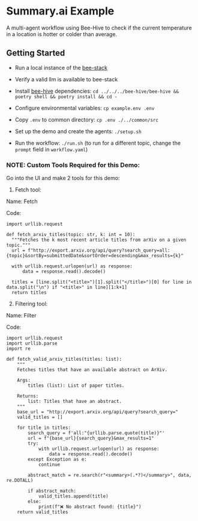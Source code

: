 # Summary.ai Example

A multi-agent workflow using Bee-Hive to check if the current temperature in a location is hotter or colder than average.

## Getting Started

* Run a local instance of the [bee-stack](https://github.com/i-am-bee/bee-stack/blob/main/README.md)

* Verify a valid llm is available to bee-stack

* Install [bee-hive](https://github.com/i-am-bee/bee-hive) dependencies: `cd ../../../bee-hive/bee-hive && poetry shell && poetry install && cd -`

* Configure environmental variables: `cp example.env .env`

* Copy `.env` to common directory: `cp .env ./../common/src`

* Set up the demo and create the agents: `./setup.sh`

* Run the workflow: `./run.sh` (to run for a different topic, change the `prompt` field in `workflow.yaml`)


### NOTE: Custom Tools Required for this Demo:

Go into the UI and make 2 tools for this demo:

1) Fetch tool:

Name: Fetch

Code:
```
import urllib.request

def fetch_arxiv_titles(topic: str, k: int = 10):
  """Fetches the k most recent article titles from arXiv on a given topic."""
  url = f"http://export.arxiv.org/api/query?search_query=all:{topic}&sortBy=submittedDate&sortOrder=descending&max_results={k}"

  with urllib.request.urlopen(url) as response:
      data = response.read().decode()

  titles = [line.split("<title>")[1].split("</title>")[0] for line in data.split("\n") if "<title>" in line][1:k+1]
  return titles
```

2) Filtering tool:

Name: Filter

Code:
```
import urllib.request
import urllib.parse
import re

def fetch_valid_arxiv_titles(titles: list):
    """
    Fetches titles that have an available abstract on ArXiv.

    Args:
        titles (list): List of paper titles.

    Returns:
        list: Titles that have an abstract.
    """
    base_url = "http://export.arxiv.org/api/query?search_query="
    valid_titles = []

    for title in titles:
        search_query = f'all:"{urllib.parse.quote(title)}"'
        url = f"{base_url}{search_query}&max_results=1"
        try:
            with urllib.request.urlopen(url) as response:
                data = response.read().decode()
        except Exception as e:
            continue

        abstract_match = re.search(r"<summary>(.*?)</summary>", data, re.DOTALL)

        if abstract_match:
            valid_titles.append(title)
        else:
            print(f"❌ No abstract found: {title}")
    return valid_titles
```